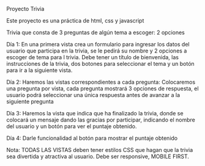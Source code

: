Proyecto Trivia

Este proyecto es una práctica de html, css y javascript

Trivia que consta de 3 preguntas de algún tema a escoger: 2 opciones

Día 1:
En una primera vista crea un formulario para ingresar los datos del usuario que participa en la trivia, se le pedirá su nombre y 2 opciones a escoger de tema para l trivia.
Debe tener un título de bienvenida, las instrucciones de la trivia, dos botones para seleccionar el tema y un botón para ir a la siguiente vista.

Día 2:
Haremos las vistas correspondientes a cada pregunta:
Colocaremos una pregunta por vista, cada pregunta mostrará 3 opciones de respuesta, el usuario podrá seleccionar una única respuesta antes de avanzar a la siguiente pregunta

Día 3:
Haremos la vista que indica que ha finalizado la trivia, donde se colocará un mensaje dando las gracias por participar, indicando el nombre del usuario y un botón para ver el puntaje obtenido.

Día 4:
Darle funcionalidad al botón para mostrar el puntaje obtenido


Nota:
TODAS LAS VISTAS deben tener estilos CSS que hagan que la trivia sea divertida y atractiva al usuario.
Debe ser responsive, MOBILE FIRST.